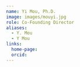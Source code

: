 ```yaml
---
name: Yi Mou, Ph.D.
image: images/mouyi.jpg
role: Co-Founding Director
aliases:
  - Y. Mou
  - Y Mou
links:
  home-page: 
  orcid: 
---
```




